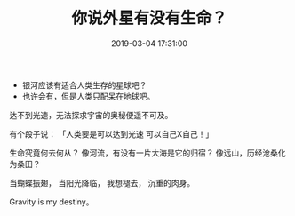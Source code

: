 ﻿---
title: 你说外星有没有生命？
date: 2019-03-04 17:31:00
tags:
  - life
  - earth
---



- 银河应该有适合人类生存的星球吧？
- 也许会有，但是人类只配呆在地球吧。

达不到光速，无法探求宇宙的奥秘便遥不可及。

有个段子说：
「人类要是可以达到光速
可以自己X自己！」

生命究竟何去何从？
像河流，有没有一片大海是它的归宿？
像远山，历经沧桑化为桑田？

当蝴蝶振翅，
当阳光降临，
我想褪去，
沉重的肉身。

Gravity is my destiny。

